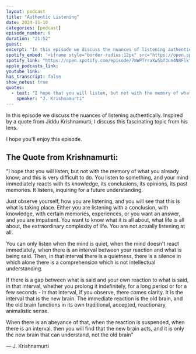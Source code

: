 ```yaml
---
layout: podcast
title: "Authentic Listening"
date: 2024-11-10
categories: [podcast]
episode_number: 6
duration: "21:52"
guest: 
excerpt: "In this episode we discuss the nuances of listening authentically. Inspired by a quote from Jiddu Krishnamurti, I discuss this fascinating topic from his lens."
spotify_embed: '<iframe style="border-radius:12px" src="https://open.spotify.com/embed/episode/7mWPTrraXw5bf3un4N8Flk?utm_source=generator" width="100%" height="352" frameBorder="0" allowfullscreen="" allow="autoplay; clipboard-write; encrypted-media; fullscreen; picture-in-picture" loading="lazy"></iframe>'
spotify_link: "https://open.spotify.com/episode/7mWPTrraXw5bf3un4N8Flk"
apple_podcasts_link: 
youtube_link: 
has_transcript: false
show_notes: true
quotes:
  - text: "I hope that you will listen, but not with the memory of what you already know; and this is very difficult to do. You listen to something, and your mind immediately reacts with its knowledge, its conclusions, its opinions, its past memories. It listens, inquiring for a future understanding. Just observe yourself, how you are listening, and you will see that this is what is taking place. Either you are listening with a conclusion, with knowledge, with certain memories, experiences, or you want an answer, and you are impatient. You want to know what it is all about, what life is all about, the extraordinary complexity of life. You are not actually listening at all. You can only listen when the mind is quiet, when the mind doesn't react immediately, when there is an interval between your reaction and what is being said. Then, in that interval there is a quietness, there is a silence in which alone there is a comprehension which is not intellectual understanding. If there is a gap between what is said and your own reaction to what is said, in that interval, whether you prolong it indefinitely, for a long period or for a few seconds - in that interval, if you observe, there comes clarity. It is the interval that is the new brain. The immediate reaction is the old brain, and the old brain functions in its own traditional, accepted, reactionary, animalistic sense. When there is an abeyance of that, when the reaction is suspended, when there is an interval, then you will find that the new brain acts, and it is only the new brain that can understand, not the old brain"
    speaker: "J. Krishnamurti"
---
```


In this episode we discuss the nuances of listening authentically. Inspired by a quote from Jiddu Krishnamurti, I discuss this fascinating topic from his lens.

I hope you'll enjoy this episode.

## The Quote from Krishnamurti:

"I hope that you will listen, but not with the memory of what you already know; and this is very difficult to do. You listen to something, and your mind immediately reacts with its knowledge, its conclusions, its opinions, its past memories. It listens, inquiring for a future understanding.

Just observe yourself, how you are listening, and you will see that this is what is taking place. Either you are listening with a conclusion, with knowledge, with certain memories, experiences, or you want an answer, and you are impatient. You want to know what it is all about, what life is all about, the extraordinary complexity of life. You are not actually listening at all.

You can only listen when the mind is quiet, when the mind doesn't react immediately, when there is an interval between your reaction and what is being said. Then, in that interval there is a quietness, there is a silence in which alone there is a comprehension which is not intellectual understanding.

If there is a gap between what is said and your own reaction to what is said, in that interval, whether you prolong it indefinitely, for a long period or for a few seconds - in that interval, if you observe, there comes clarity. It is the interval that is the new brain. The immediate reaction is the old brain, and the old brain functions in its own traditional, accepted, reactionary, animalistic sense.

When there is an abeyance of that, when the reaction is suspended, when there is an interval, then you will find that the new brain acts, and it is only the new brain that can understand, not the old brain" 

― J. Krishnamurti